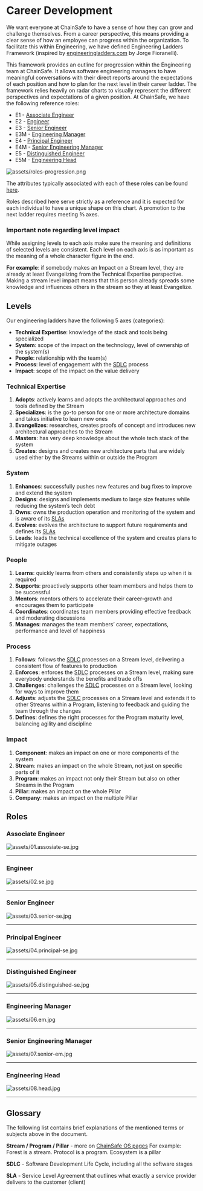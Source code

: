# Career Development

We want everyone at ChainSafe to have a sense of how they can grow and challenge themselves. From a career perspective, this means providing a clear sense of how an employee can progress within the organization. To facilitate this within Engineering, we have defined Engineering Ladders Framework (inspired by [engineeringladders.com](https://www.engineeringladders.com/) by Jorge Fioranelli).

This framework provides an outline for progression within the Engineering team at ChainSafe. It allows software engineering managers to have meaningful conversations with their direct reports around the expectations of each position and how to plan for the next level in their career ladder.
The framework relies heavily on radar charts to visually represent the different perspectives and expectations of a given position. At ChainSafe, we have the following reference roles:

- E1  - [Associate Engineer](#associate-engineer)
- E2 - [Engineer](#engineer)
- E3 - [Senior Engineer](#senior-engineer)
- E3M - [Engineering Manager](#engineering-manager)
- E4 - [Principal Engineer](#principal-engineer)
- E4M - [Senior Engineering Manager](#senior-engineering-manager)
- E5 - [Distinguished Engineer](#distinguished-engineer)
- E5M - [Engineering Head](#engineering-head)


![assets/roles-progression.png](assets/roles-progression.png)


The attributes typically associated with each of these roles can be found [here](#levels).

Roles described here serve strictly as a reference and it is expected for each individual to have a unique shape on this chart. A promotion to the next ladder requires meeting ⅗ axes.

### Important note regarding level impact

While assigning levels to each axis make sure the meaning and definitions of selected levels are consistent. Each level on each axis is as important as the meaning of a whole character figure in the end.

**For example**: if somebody makes an Impact on a Stream level, they are already at least Evangelizing from the Technical Expertise perspective. Making a stream level impact means that this person already spreads some knowledge and influences others in the stream so they at least Evangelize.

## Levels

Our engineering ladders have the following 5 axes (categories):
- **Technical Expertise**: knowledge of the stack and tools being specialized
- **System**: scope of the impact on the technology, level of ownership of the system(s)
- **People**: relationship with the team(s)
- **Process**: level of engagement with the [SDLC](#glossary) process
- **Impact**: scope of the impact on the value delivery 

### Technical Expertise

1. **Adopts**: actively learns and adopts the architectural approaches and tools defined by the Stream
2. **Specializes**: is the go-to person for one or more architecture domains and takes initiative to learn new ones
3. **Evangelizes**: researches, creates proofs of concept and introduces new architectural approaches to the Stream
4. **Masters**: has very deep knowledge about the whole tech stack of the system
5. **Creates**: designs and creates new architecture parts that are widely used either by the Streams within or outside the Program

### System
1. **Enhances**: successfully pushes new features and bug fixes to improve and extend the system
2. **Designs**: designs and implements medium to large size features while reducing the system’s tech debt
3. **Owns**: owns the production operation and monitoring of the system and is aware of its [SLAs](#glossary)
4. **Evolves**: evolves the architecture to support future requirements and defines its [SLAs](#glossary)
5. **Leads**: leads the technical excellence of the system and creates plans to mitigate outages

### People
1. **Learns**: quickly learns from others and consistently steps up when it is required
2. **Supports**: proactively supports other team members and helps them to be successful
3. **Mentors**: mentors others to accelerate their career-growth and encourages them to participate
4. **Coordinates**: coordinates team members providing effective feedback and moderating discussions
5. **Manages**: manages the team members’ career, expectations, performance and level of happiness

### Process
1. **Follows**: follows the [SDLC](#glossary) processes on a Stream level, delivering a consistent flow of features to production
2. **Enforces**: enforces the [SDLC](#glossary) processes on a Stream level, making sure everybody understands the benefits and trade offs
3. **Challenges**: challenges the [SDLC](#glossary) processes on a Stream level, looking for ways to improve them
4. **Adjusts**: adjusts the [SDLC](#glossary) processes on a Stream level and extends it to other Streams within a Program, listening to feedback and guiding the team through the changes
5. **Defines**: defines the right processes for the Program maturity level, balancing agility and discipline

### Impact
1. **Component**: makes an impact on one or more components of the system
2. **Stream**: makes an impact on the whole Stream, not just on specific parts of it
3. **Program**: makes an impact not only their Stream but also on other Streams in the Program
4. **Pillar**: makes an impact on the whole Pillar
5. **Company**: makes an impact on the multiple Pillar

## Roles

### Associate Engineer

![assets/01.assosiate-se.jpg](assets/01.assosiate-se.jpg)

---

### Engineer

![assets/02.se.jpg](assets/02.se.jpg)

---

### Senior Engineer

![assets/03.senior-se.jpg](assets/03.senior-se.jpg)

---

### Principal Engineer

![assets/04.principal-se.jpg](assets/04.principal-se.jpg)

---

### Distinguished Engineer

![assets/05.distinguished-se.jpg](assets/05.distinguished-se.jpg)

---

### Engineering Manager

![assets/06.em.jpg](assets/06.em.jpg)

---

### Senior Engineering Manager

![assets/07.senior-em.jpg](assets/07.senior-em.jpg)

---

### Engineering Head

![assets/08.head.jpg](assets/08.head.jpg)

---

## Glossary
The following list contains brief explanations of the mentioned terms or subjects above in the document.

**Stream / Program / Pillar** - more on [ChainSafe OS pages](https://www.notion.so/chainsafe/Core-Concepts-v1-0-1610247189c949fa9692de950518ac53)
For example: Forest is a stream. Protocol is a program. Ecosystem is a pillar

**SDLC** - Software Development Life Cycle, including all the software stages

**SLA** - Service Level Agreement that outlines what exactly a service provider delivers to the customer (client)
